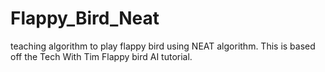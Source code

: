 # Flappy_Bird_Neat
teaching algorithm to play flappy bird using NEAT algorithm. This is based off the Tech With Tim Flappy bird AI tutorial.
